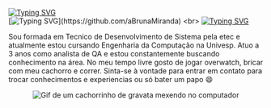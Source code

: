 [![Typing SVG](https://readme-typing-svg.herokuapp.com?color=C9D1D9&lines=Ola,+pessoas!%F0%9F%91%8B)](https://github.com/aBrunaMiranda) <br>
[![Typing SVG](https://readme-typing-svg.herokuapp.com?color=C9D1D9&lines=Meu+nome+é+Bruna+Miranda,)](https://github.com/aBrunaMiranda) <br>
[![Typing SVG](https://readme-typing-svg.herokuapp.com?color=C9D1D9&lines=Analista+de+Testes+e+QA+!+)](https://github.com/aBrunaMiranda) <br>


Sou formada em Tecnico de Desenvolvimento de Sistema pela etec e atualmente estou cursando Engenharia da Computação na Univesp.
Atuo a 3 anos como analista de QA e estou constantemente buscando conhecimento na área.
No meu tempo livre gosto de jogar overwatch, bricar com meu cachorro e correr. Sinta-se à vontade para entrar em contato para trocar conhecimentos e experiencias ou só bater um papo 😄

<div align="center"> 
  <img src="https://media1.tenor.com/m/rkheja6mTEUAAAAC/take-your-dog-to-work-day-good-boy.gif" alt="Gif de um cachorrinho de gravata mexendo no computador">
</div>



<!--
<div align="center">
  <a href="https://github.com/aBrunaMiranda">
  <img height="180em" src="https://github-readme-stats-sigma-five.vercel.app/api?username=aBrunaMiranda&show_icons=true&theme=dracula&include_all_commits=true&count_private=true"/>
  <img height="180em" src="https://github-readme-stats-sigma-five.vercel.app/api/top-langs/?username=aBrunaMiranda&layout=compact&langs_count=7&theme=dracula"/>
</div>




**aBrunaMiranda/aBrunaMiranda** is a ✨ _special_ ✨ repository because its `README.md` (this file) appears on your GitHub profile.

Here are some ideas to get you started:

- 🔭 I’m currently working on ...
- 🌱 I’m currently learning ...
- 👯 I’m looking to collaborate on ...
- 🤔 I’m looking for help with ...
- 💬 Ask me about ...
- 📫 How to reach me: ...
- 😄 Pronouns: ...
- ⚡ Fun fact: ...
-->
